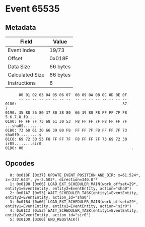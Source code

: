 # Event 65535

## Metadata

| Field           | Value    |
|-----------------|----------|
| Event Index     | 19/73    |
| Offset          | 0x018F   |
| Data Size       | 66 bytes |
| Calculated Size | 66 bytes |
| Instructions    | 6        |

```
      00 01 02 03 04 05 06 07  08 09 0A 0B 0C 0D 0E 0F
      -- -- -- -- -- -- -- --  -- -- -- -- -- -- -- --
0180:                                               37                 7
0190: 35 80 36 80 37 80 38 80  66 39 80 F8 FF FF 7F F8  5.6.7.8.f9......
01A0: FF FF 7F 73 68 61 30 53  F8 FF FF 7F F8 FF FF 7F  ...sha0S........
01B0: 73 68 61 30 66 39 80 F8  FF FF 7F F8 FF FF 7F 73  sha0f9.........s
01C0: 69 72 30 53 F8 FF FF 7F  F8 FF FF 7F 73 69 72 30  ir0S........sir0
01D0: 00                                                .               
```

## Opcodes

```
  0: 0x018F [0x37] UPDATE_EVENT_POSITION_AND_DIR: x=61.524*, z=-237.643*, y=-2.502*, direction=340.0°*
  1: 0x0198 [0x66] LOAD_EXT_SCHEDULER_MAIN(work_offset=29*, entity1=EventEntity, entity2=EventEntity, action="sha0")
  2: 0x01A7 [0x53] WAIT_SCHEDULER_TASK(entity1=EventEntity, entity2=EventEntity, action_id="sha0")
  3: 0x01B4 [0x66] LOAD_EXT_SCHEDULER_MAIN(work_offset=29*, entity1=EventEntity, entity2=EventEntity, action="sir0")
  4: 0x01C3 [0x53] WAIT_SCHEDULER_TASK(entity1=EventEntity, entity2=EventEntity, action_id="sir0")
  5: 0x01D0 [0x00] END_REQSTACK()
```
